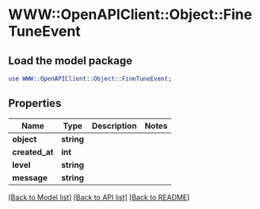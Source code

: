 # WWW::OpenAPIClient::Object::FineTuneEvent

## Load the model package
```perl
use WWW::OpenAPIClient::Object::FineTuneEvent;
```

## Properties
Name | Type | Description | Notes
------------ | ------------- | ------------- | -------------
**object** | **string** |  | 
**created_at** | **int** |  | 
**level** | **string** |  | 
**message** | **string** |  | 

[[Back to Model list]](../README.md#documentation-for-models) [[Back to API list]](../README.md#documentation-for-api-endpoints) [[Back to README]](../README.md)


